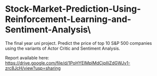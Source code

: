 # Stock-Market-Prediction-Using-Reinforcement-Learning-and-Sentiment-Analysis\

The final year uni project. Predict the price of top 10 S&P 500 companies using the variants of Actor Critic and Sentiment Analysis.

Report available here: https://drive.google.com/file/d/1PoHYElMpIMdCjpIliZdGWJv1-zrc8JcH/view?usp=sharing
